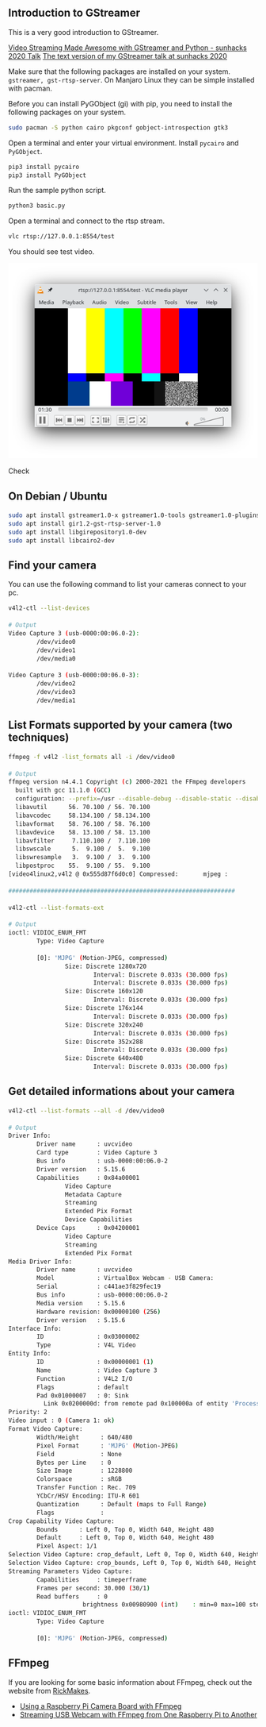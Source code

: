 
## Introduction to GStreamer

This is a very good introduction to GStreamer.

[Video Streaming Made Awesome with GStreamer and Python - sunhacks 2020 Talk](https://youtu.be/HDY8pf-b1nA)
[The text version of my GStreamer talk at sunhacks 2020](https://gist.github.com/velovix/8cbb9bb7fe86a08fb5aa7909b2950259)

Make sure that the following packages are installed on your system. `gstreamer, gst-rtsp-server`.
On Manjaro Linux they can be simple installed with pacman.

Before you can install PyGObject (gi) with pip, you need to install the following packages on your system.
```bash
sudo pacman -S python cairo pkgconf gobject-introspection gtk3
```

Open a terminal and enter your virtual environment. Install `pycairo` and `PyGObject`.

```bash
pip3 install pycairo
pip3 install PyGObject
```

Run the sample python script.
```bash
python3 basic.py
```

Open a terminal and connect to the rtsp stream.
```bash
vlc rtsp://127.0.0.1:8554/test
```

You should see test video.

![](Screenshot_vlc.png)

Check


## On Debian / Ubuntu
```bash
sudo apt install gstreamer1.0-x gstreamer1.0-tools gstreamer1.0-plugins-good gstreamer1.0-plugins-bad gstreamer1.0-alsa
sudo apt install gir1.2-gst-rtsp-server-1.0
sudo apt install libgirepository1.0-dev
sudo apt install libcairo2-dev
```

## Find your camera
You can use the following command to list your cameras connect to your pc.
```bash
v4l2-ctl --list-devices

# Output
Video Capture 3 (usb-0000:00:06.0-2):
        /dev/video0
        /dev/video1
        /dev/media0

Video Capture 3 (usb-0000:00:06.0-3):
        /dev/video2
        /dev/video3
        /dev/media1
```

## List Formats supported by your camera (two techniques)
```bash
ffmpeg -f v4l2 -list_formats all -i /dev/video0

# Output
ffmpeg version n4.4.1 Copyright (c) 2000-2021 the FFmpeg developers
  built with gcc 11.1.0 (GCC)
  configuration: --prefix=/usr --disable-debug --disable-static --disable-stripping --enable-amf --enable-avisynth --enable-cuda-llvm --enable-lto --enable-fontconfig --enable-gmp --enable-gnutls --enable-gpl --enable-ladspa --enable-libaom --enable-libass --enable-libbluray --enable-libdav1d --enable-libdrm --enable-libfreetype --enable-libfribidi --enable-libgsm --enable-libiec61883 --enable-libjack --enable-libmfx --enable-libmodplug --enable-libmp3lame --enable-libopencore_amrnb --enable-libopencore_amrwb --enable-libopenjpeg --enable-libopus --enable-libpulse --enable-librav1e --enable-librsvg --enable-libsoxr --enable-libspeex --enable-libsrt --enable-libssh --enable-libsvtav1 --enable-libtheora --enable-libv4l2 --enable-libvidstab --enable-libvmaf --enable-libvorbis --enable-libvpx --enable-libwebp --enable-libx264 --enable-libx265 --enable-libxcb --enable-libxml2 --enable-libxvid --enable-libzimg --enable-nvdec --enable-nvenc --enable-shared --enable-version3
  libavutil      56. 70.100 / 56. 70.100
  libavcodec     58.134.100 / 58.134.100
  libavformat    58. 76.100 / 58. 76.100
  libavdevice    58. 13.100 / 58. 13.100
  libavfilter     7.110.100 /  7.110.100
  libswscale      5.  9.100 /  5.  9.100
  libswresample   3.  9.100 /  3.  9.100
  libpostproc    55.  9.100 / 55.  9.100
[video4linux2,v4l2 @ 0x555d87f6d0c0] Compressed:       mjpeg :          Motion-JPEG : 1280x720 160x120 176x144 320x240 352x288 640x480

################################################################

v4l2-ctl --list-formats-ext

# Output
ioctl: VIDIOC_ENUM_FMT
        Type: Video Capture

        [0]: 'MJPG' (Motion-JPEG, compressed)
                Size: Discrete 1280x720
                        Interval: Discrete 0.033s (30.000 fps)
                        Interval: Discrete 0.033s (30.000 fps)
                Size: Discrete 160x120
                        Interval: Discrete 0.033s (30.000 fps)
                Size: Discrete 176x144
                        Interval: Discrete 0.033s (30.000 fps)
                Size: Discrete 320x240
                        Interval: Discrete 0.033s (30.000 fps)
                Size: Discrete 352x288
                        Interval: Discrete 0.033s (30.000 fps)
                Size: Discrete 640x480
                        Interval: Discrete 0.033s (30.000 fps)
```

## Get detailed informations about your camera
```bash
v4l2-ctl --list-formats --all -d /dev/video0

# Output 
Driver Info:
        Driver name      : uvcvideo
        Card type        : Video Capture 3
        Bus info         : usb-0000:00:06.0-2
        Driver version   : 5.15.6
        Capabilities     : 0x84a00001
                Video Capture
                Metadata Capture
                Streaming
                Extended Pix Format
                Device Capabilities
        Device Caps      : 0x04200001
                Video Capture
                Streaming
                Extended Pix Format
Media Driver Info:
        Driver name      : uvcvideo
        Model            : VirtualBox Webcam - USB Camera:
        Serial           : c441ae3f829fec19
        Bus info         : usb-0000:00:06.0-2
        Media version    : 5.15.6
        Hardware revision: 0x00000100 (256)
        Driver version   : 5.15.6
Interface Info:
        ID               : 0x03000002
        Type             : V4L Video
Entity Info:
        ID               : 0x00000001 (1)
        Name             : Video Capture 3
        Function         : V4L2 I/O
        Flags            : default
        Pad 0x01000007   : 0: Sink
          Link 0x0200000d: from remote pad 0x100000a of entity 'Processing 2' (Video Pixel Formatter): Data, Enabled, Immutable
Priority: 2
Video input : 0 (Camera 1: ok)
Format Video Capture:
        Width/Height      : 640/480
        Pixel Format      : 'MJPG' (Motion-JPEG)
        Field             : None
        Bytes per Line    : 0
        Size Image        : 1228800
        Colorspace        : sRGB
        Transfer Function : Rec. 709
        YCbCr/HSV Encoding: ITU-R 601
        Quantization      : Default (maps to Full Range)
        Flags             : 
Crop Capability Video Capture:
        Bounds      : Left 0, Top 0, Width 640, Height 480
        Default     : Left 0, Top 0, Width 640, Height 480
        Pixel Aspect: 1/1
Selection Video Capture: crop_default, Left 0, Top 0, Width 640, Height 480, Flags: 
Selection Video Capture: crop_bounds, Left 0, Top 0, Width 640, Height 480, Flags: 
Streaming Parameters Video Capture:
        Capabilities     : timeperframe
        Frames per second: 30.000 (30/1)
        Read buffers     : 0
                     brightness 0x00980900 (int)    : min=0 max=100 step=1 default=50 value=50
ioctl: VIDIOC_ENUM_FMT
        Type: Video Capture

        [0]: 'MJPG' (Motion-JPEG, compressed)
```


## FFmpeg

If you are looking for some basic information about FFmpeg, check out the website from [RickMakes](https://www.rickmakes.com).
- [Using a Raspberry Pi Camera Board with FFmpeg](https://www.rickmakes.com/using-a-raspberry-pi-camera-board-with-ffmpeg/)
- [Streaming USB Webcam with FFmpeg from One Raspberry Pi to Another](https://www.rickmakes.com/streaming-usb-webcam-from-one-raspberry-pi-to-another/?unapproved=3898&moderation-hash=2a86a439c2a13f59542ac36d1233cd40#comment-3898)
